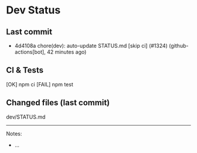 # Dev Status

## Last commit
- 4d4108a chore(dev): auto-update STATUS.md [skip ci] (#1324) (github-actions[bot], 42 minutes ago)
## CI & Tests
[OK] npm ci
[FAIL] npm test

## Changed files (last commit)
dev/STATUS.md

---
Notes:
- ...
